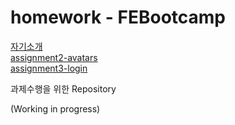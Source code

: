 # homework - FEBootcamp
[자기소개](https://github.com/Cocozo/homework/blob/main/md/about-me.md)  
[assignment2-avatars](https://github.com/Cocozo/homework/blob/main/md/avatars.md)  
[assignment3-login](https://github.com/Cocozo/homework/blob/main/md/login.md)

과제수행을 위한 Repository

(Working in progress)   
